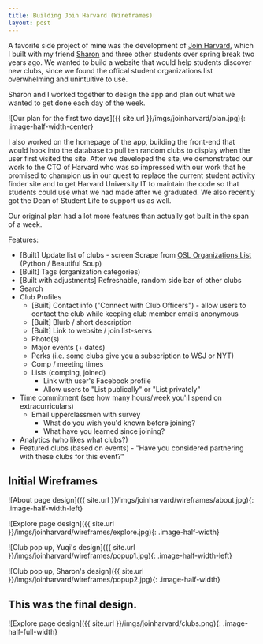 ```yaml
---
title: Building Join Harvard (Wireframes)
layout: post
---
```


A favorite side project of mine was the development of [Join Harvard](http://www.joinharvard.com), which I built with my friend [Sharon](http://sharonzhou.me/) and three other students over spring break two years ago. We wanted to build a website that would help students discover new clubs, since we found the offical student organizations list overwhelming and unintuitive to use. 

Sharon and I worked together to design the app and plan out what we wanted to get done each day of the week. 

![Our plan for the first two days]({{ site.url }}/imgs/joinharvard/plan.jpg){: .image-half-width-center}

I also worked on the homepage of the app, building the front-end that would hook into the database to pull ten random clubs to display when the user first visited the site. After we developed the site, we demonstrated our work to the CTO of Harvard who was so impressed with our work that he promised to champion us in our quest to replace the current student activity finder site and to get Harvard University IT to maintain the code so that students could use what we had made after we graduated. We also recently got the Dean of Student Life to support us as well. 

Our original plan had a lot more features than actually got built in the span of a week. 

Features: 

* [Built] Update list of clubs - screen Scrape from [OSL Organizations List](http://osl.fas.harvard.edu/student-organizations) (Python / Beautiful Soup)
* [Built] Tags (organization categories)
* [Built with adjustments] Refreshable, random side bar of other clubs
* Search
* Club Profiles
    * [Built] Contact info ("Connect with Club Officers") - allow users to contact the club while keeping club member emails anonymous 
    * [Built] Blurb / short description
    * [Built] Link to website / join list-servs
    * Photo(s)
    * Major events (+ dates)
    * Perks (i.e. some clubs give you a subscription to WSJ or NYT)
    * Comp / meeting times
    * Lists (comping, joined)
        * Link with user's Facebook profile
        * Allow users to "List publically" or "List privately"
* Time commitment (see how many hours/week you'll spend on extracurriculars)
    * Email upperclassmen with survey
        * What do you wish you'd known before joining?
        * What have you learned since joining?
* Analytics (who likes what clubs?)
* Featured clubs (based on events) - "Have you considered partnering with these clubs for this event?"

## Initial Wireframes
![About page design]({{ site.url }}/imgs/joinharvard/wireframes/about.jpg){: .image-half-width-left}

![Explore page design]({{ site.url }}/imgs/joinharvard/wireframes/explore.jpg){: .image-half-width}

![Club pop up, Yuqi's design]({{ site.url }}/imgs/joinharvard/wireframes/popup1.jpg){: .image-half-width-left}

![Club pop up, Sharon's design]({{ site.url }}/imgs/joinharvard/wireframes/popup2.jpg){: .image-half-width}

## This was the final design.
![Explore page design]({{ site.url }}/imgs/joinharvard/clubs.png){: .image-half-full-width}